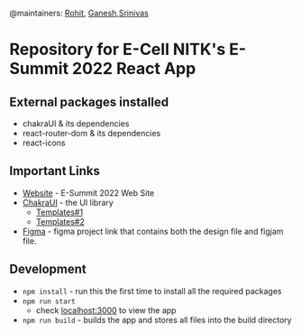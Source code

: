 @maintainers: [Rohit](https://github.com/rohithandique), [Ganesh](https://github.com/sourceganesh),[Srinivas](https://github.com/SrinivasJoshi)
# Repository for E-Cell NITK's E-Summit 2022 React App

## External packages installed
- chakraUI & its dependencies
- react-router-dom & its dependencies
- react-icons

## Important Links
- [Website](https://esummit-2022.web.app/) - E-Summit 2022 Web Site
- [ChakraUI](https://chakra-ui.com/) - the UI library 
  - [Templates#1](https://chakra-templates.dev/)
  - [Templates#2](https://choc-ui.tech/)
- [Figma](https://www.figma.com/files/project/42688290/E-Summit-2022?fuid=1012347299421569893) - figma project link that contains both the design file and figjam file.

## Development

- `npm install` - run this the first time to install all the required packages
- `npm run start`
  - check [localhost:3000](http:localhost:3000) to view the app
- `npm run build` - builds the app and stores all files into the build directory

